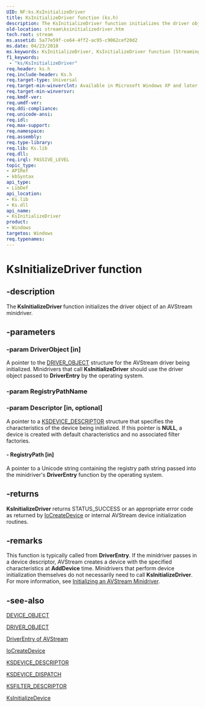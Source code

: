 ```yaml
---
UID: NF:ks.KsInitializeDriver
title: KsInitializeDriver function (ks.h)
description: The KsInitializeDriver function initializes the driver object of an AVStream minidriver.
old-location: stream\ksinitializedriver.htm
tech.root: stream
ms.assetid: 5a77e59f-ce64-4ff2-ac95-c9062cef20d2
ms.date: 04/23/2018
ms.keywords: KsInitializeDriver, KsInitializeDriver function [Streaming Media Devices], avfunc_2a16bc8c-a92a-4792-8007-29735a19f806.xml, ks/KsInitializeDriver, stream.ksinitializedriver
f1_keywords:
 - "ks/KsInitializeDriver"
req.header: ks.h
req.include-header: Ks.h
req.target-type: Universal
req.target-min-winverclnt: Available in Microsoft Windows XP and later operating systems and DirectX 8.0 and later DirectX versions.
req.target-min-winversvr: 
req.kmdf-ver: 
req.umdf-ver: 
req.ddi-compliance: 
req.unicode-ansi: 
req.idl: 
req.max-support: 
req.namespace: 
req.assembly: 
req.type-library: 
req.lib: Ks.lib
req.dll: 
req.irql: PASSIVE_LEVEL
topic_type:
- APIRef
- kbSyntax
api_type:
- LibDef
api_location:
- Ks.lib
- Ks.dll
api_name:
- KsInitializeDriver
product:
- Windows
targetos: Windows
req.typenames: 
---
```


# KsInitializeDriver function


## -description


The<b> KsInitializeDriver </b>function initializes the driver object of an AVStream minidriver.


## -parameters




### -param DriverObject [in]

A pointer to the <a href="https://docs.microsoft.com/windows-hardware/drivers/ddi/wdm/ns-wdm-_driver_object">DRIVER_OBJECT</a> structure for the AVStream driver being initialized. Minidrivers that call <b>KsInitializeDriver</b> should use the driver object passed to <b>DriverEntry</b> by the operating system.


### -param RegistryPathName




### -param Descriptor [in, optional]

A pointer to a <a href="https://docs.microsoft.com/windows-hardware/drivers/ddi/ks/ns-ks-_ksdevice_descriptor">KSDEVICE_DESCRIPTOR</a> structure that specifies the characteristics of the device being initialized. If this pointer is <b>NULL</b>, a device is created with default characteristics and no associated filter factories.


#### - RegistryPath [in]

A pointer to a Unicode string containing the registry path string passed into the minidriver's <b>DriverEntry</b> function by the operating system.


## -returns



<b>KsInitializeDriver</b> returns STATUS_SUCCESS or an appropriate error code as returned by <a href="https://docs.microsoft.com/windows-hardware/drivers/ddi/wdm/nf-wdm-iocreatedevice">IoCreateDevice</a> or internal AVStream device initialization routines.  




## -remarks



This function is typically called from <b>DriverEntry</b>. If the minidriver passes in a device descriptor, AVStream creates a device with the specified characteristics at <b>AddDevice</b> time. Minidrivers that perform device initialization themselves do not necessarily need to call <b>KsInitializeDriver</b>.  For more information, see <a href="https://docs.microsoft.com/windows-hardware/drivers/stream/initializing-an-avstream-minidriver">Initializing an AVStream Minidriver</a>.




## -see-also




<a href="https://docs.microsoft.com/windows-hardware/drivers/ddi/wdm/ns-wdm-_device_object">DEVICE_OBJECT</a>



<a href="https://docs.microsoft.com/windows-hardware/drivers/ddi/wdm/ns-wdm-_driver_object">DRIVER_OBJECT</a>



<a href="https://docs.microsoft.com/previous-versions/ff558721(v=vs.85)">DriverEntry of AVStream</a>



<a href="https://docs.microsoft.com/windows-hardware/drivers/ddi/wdm/nf-wdm-iocreatedevice">IoCreateDevice</a>



<a href="https://docs.microsoft.com/windows-hardware/drivers/ddi/ks/ns-ks-_ksdevice_descriptor">KSDEVICE_DESCRIPTOR</a>



<a href="https://docs.microsoft.com/windows-hardware/drivers/ddi/ks/ns-ks-_ksdevice_dispatch">KSDEVICE_DISPATCH</a>



<a href="https://docs.microsoft.com/windows-hardware/drivers/ddi/ks/ns-ks-_ksfilter_descriptor">KSFILTER_DESCRIPTOR</a>



<a href="https://docs.microsoft.com/windows-hardware/drivers/ddi/ks/nf-ks-ksinitializedevice">KsInitializeDevice</a>
 

 

